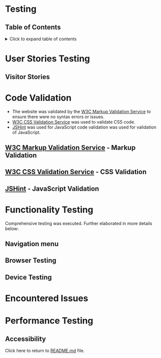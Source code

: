 # Testing
## Table of Contents
<details>
  <summary>Click to expand table of contents</summary>

1. [User Stories Testing](#user-stories)
2. [Code Validation](#code-validation)
3. [Functionality Testing](#functionality-testing)
4. [Encountered Issues](#encountered-issues)
5. [Performance Testing](#performance-testing)
</details>

# User Stories Testing
## Visitor Stories


# Code Validation
- The website was validated by the [W3C Markup Validation Service](https://validator.w3.org/) to ensure there were no syntax errors or issues. 
- [W3C CSS Validation Service](https://jigsaw.w3.org/css-validator/) was used to validate CSS code.
- [JSHint](https://jshint.com/) was used for JavaScript code validation was used for validation of JavaScript.

## [W3C Markup Validation Service](https://validator.w3.org/) - Markup Validation



## [W3C CSS Validation Service](https://jigsaw.w3.org/css-validator/) - CSS Validation

## [JSHint](https://jshint.com/) - JavaScript Validation


# Functionality Testing 
Comprehensive testing was executed. Further elaborated in more details below:
## Navigation menu

## Browser Testing

## Device Testing

# Encountered Issues

# Performance Testing


## Accessibility


Click here to return to [README.md](README.md) file.